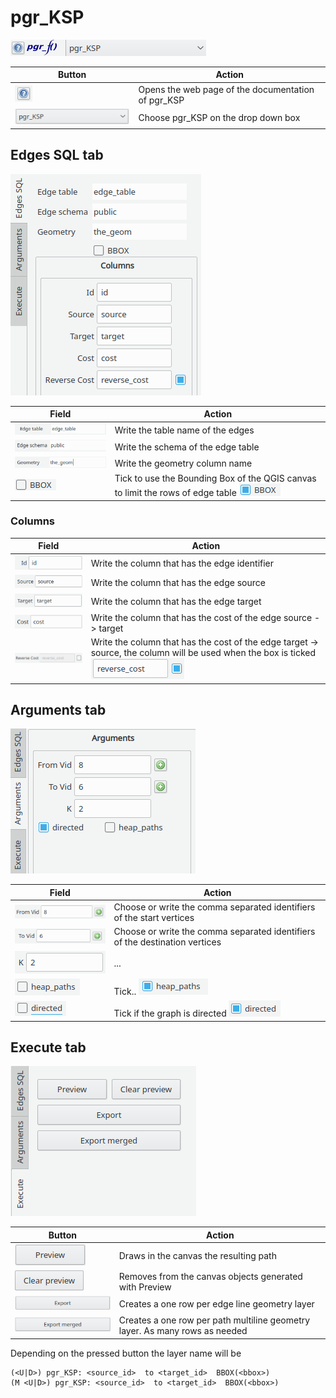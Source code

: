 # pgr_KSP
![pgr_KSP](../img/functions/f_pgr_KSP.png)

|Button|Action|
| ----------- | --------- |
|![Help](../img/functions/helpButton.png)|Opens the web page of the documentation of pgr_KSP|
|![Function](../img/functions/KSP.png)| Choose pgr_KSP on the drop down box|

## Edges SQL tab
![Edges SQL tab](../img/tabs/edges_SQL/dijkstra-KSP_edgesSQL.png)

|Field|Action|
| ----------- | --------- |
|![Edge table](../img/fields/edgesSQL_fields/edge_table.png)| Write the table name of the edges|
|![Edge schema](../img/fields/edgesSQL_fields/edge_schema.png)|Write the schema of the edge table|
|![Geometry](../img/fields/edgesSQL_fields/geometry.png)|Write the geometry column name|
|![BBOX](../img/fields/edgesSQL_fields/BBOX.png)|Tick to use the  Bounding Box of the QGIS canvas to limit the rows of edge table ![BBOX](../img/fields/edgesSQL_fields/BBOXon.png)|

### Columns

|Field|Action|
| ----------- | --------- |
|![Id](../img/fields/edgesSQL_fields/columns/Id.png)| Write the column that has the edge identifier|
|![Source](../img/fields/edgesSQL_fields/columns/source.png)|Write the column that has the edge source|
|![Target](../img/fields/edgesSQL_fields/columns/target.png)|Write the column that has the edge target|
|![Cost](../img/fields/edgesSQL_fields/columns/cost.png)|Write the column that has the cost of the edge source -> target|
|![Reverse Cost](../img/fields/edgesSQL_fields/columns/reverseCostOFF.png)|Write the column that has the cost of the edge target -> source, the column will be used when the box is ticked ![Reverse Cost](../img/fields/edgesSQL_fields/columns/reverseCost.png)|

## Arguments tab
![Arguments tab](../img/tabs/arguments/arguments_KSP.png)

|Field|Action|
| ----------- | --------- |
|![fromVid](../img/fields/arguments/KSP_fromVid.png)| Choose or write the comma separated identifiers of the start vertices|
|![toVid](../img/fields/arguments/KSP_toVid.png)|Choose or write the comma separated identifiers of the destination vertices|
|![K](../img/fields/arguments/KSP_k.png)| ... |
|![Heap paths](../img/fields/arguments/KSP_heapPaths.png)| Tick.. ![Heap paths](../img/fields/arguments/KSP_heapPathsON.png)
|![Directed](../img/fields/arguments/directedOFF.png)| Tick if the graph is directed ![Directed](../img/fields/arguments/directedON.png)|

## Execute tab 
![Execute tab](../img/tabs/execute/execute.png)

|Button|Action|
| ----------- | --------- |
|![Preview](../img/buttons/execute/preview.png)| Draws in the canvas the resulting path |
|![Clear Preview](../img/buttons/execute/clearpreview.png)| Removes from the canvas objects generated with Preview|
|![Export](../img/buttons/execute/export.png)| Creates a one row per edge line geometry layer|
|![Export Merged](../img/buttons/execute/exportmergedON.png)| Creates a one row per path multiline geometry layer. As many rows as needed|

Depending on the pressed button the layer name will be 
```
(<U|D>) pgr_KSP: <source_id>  to <target_id>  BBOX(<bbox>)
(M <U|D>) pgr_KSP: <source_id>  to <target_id>  BBOX(<bbox>)
```